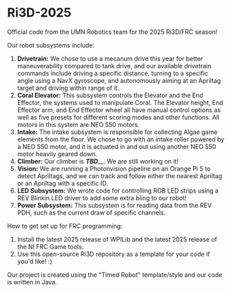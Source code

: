 # Ri3D-2025
Official code from the UMN Robotics team for the 2025 Ri3D/FRC season!
 
Our robot subsystems include:
1) **Drivetrain:** We chose to use a mecanum drive this year for better maneuverability compared to tank drive, and our available drivetrain commands include driving a specific distance, turning to a specific angle using a NavX gyroscope, and autonomously aiming at an Apriltag target and driving within range of it.
2) **Coral Elevator:** This subsystem controls the Elevator and the End Effector, the systems used to manipulate Coral. The Elevator height, End Effector arm, and End Effector wheel all have manual control options as well as five presets for different scoring modes and other functions. All motors in this system are NEO 550 motors.
3) **Intake:** The intake subsystem is responsible for collecting Algae game elements from the floor. We chose to go with an intake roller powered by a NEO 550 motor, and it is actuated in and out using another NEO 550 motor heavily geared down.
4) **Climber:** Our climber is _____TBD_______. We are still working on it!
5) **Vision:** We are running a Photonvision pipeline on an Orange Pi 5 to detect Apriltags, and we can track and follow either the nearest Apriltag or an Apriltag with a specific ID.
6) **LED Subsystem:** We wrote code for controlling RGB LED strips using a REV Blinkin LED driver to add some extra bling to our robot!
7) **Power Subsystem:** This subsystem is for reading data from the REV PDH, such as the current draw of specific channels.

How to get set up for FRC programming:
1) Install the latest 2025 release of WPILib and the latest 2025 release of the NI FRC Game tools.
2) Use this open-source Ri3D repository as a template for your code if you'd like! :)

Our project is created using the "Timed Robot" template/style and our code is written in Java.
